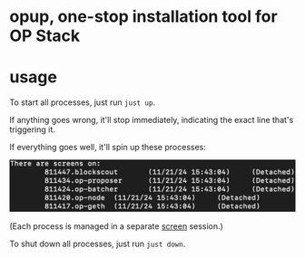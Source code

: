 # opup, one-stop installation tool for OP Stack


# usage

To start all processes, just run `just up`.
 
If anything goes wrong, it'll stop immediately, indicating the exact line that's triggering it.

If everything goes well, it'll spin up these processes:

![all-processes](assets/all-processes.png)

(Each process is managed in a separate [screen](https://linuxize.com/post/how-to-use-linux-screen/) session.)

To shut down all processes, just run `just down`.